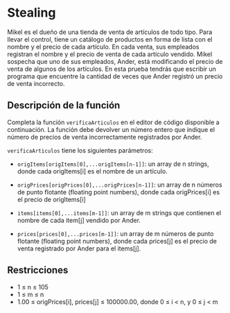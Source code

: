 # Stealing

Mikel es el dueño de una tienda de venta de artículos de todo tipo.
Para llevar el control, tiene un catálogo de productos en forma de lista con el nombre y el precio
de cada artículo. En cada venta, sus empleados registran el nombre y el precio de venta de cada
artículo vendido. Mikel sospecha que uno de sus empleados, Ander, está modificando el precio
de venta de algunos de los artículos. En esta prueba tendrás que escribir un programa que encuentre
la cantidad de veces que Ander registró un precio de venta incorrecto.


## Descripción de la función

Completa la función `verificaArticulos` en el editor de código disponible a continuación.
La función debe devolver un número entero que indique el número de precios de venta
incorrectamente registrados por Ander.

`verificaArticulos` tiene los siguientes parámetros:

* `origItems[origItems[0],...origItems[n-1]]`:  un array de n strings, donde cada origItems[i]
es el nombre de un artículo.

* `origPrices[origPrices[0],...origPrices[n-1]]`:  un array de n números de punto flotante
(floating point numbers), donde cada origPrices[i] es el precio de origItems[i]

* `items[items[0],...items[m-1]]`:  un array de m strings que contienen el nombre de cada item[j]
vendido por Ander.

* `prices[prices[0],...prices[m-1]]`:  un array de m números de punto flotante
(floating point numbers), donde cada prices[j] es el precio de venta registrado por Ander para el items[j].


## Restricciones

* 1 ≤ n ≤ 105
* 1 ≤ m ≤ n
* 1.00 ≤ origPrices[i], prices[j] ≤ 100000.00, donde 0 ≤ i < n, y 0 ≤ j < m
